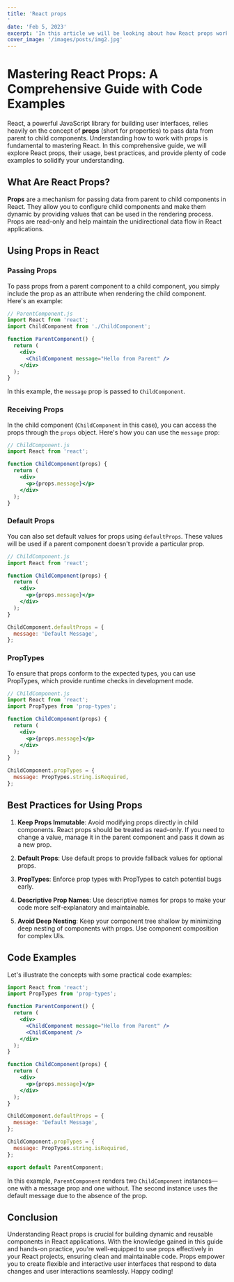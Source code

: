 ```yaml
---
title: 'React props
'
date: 'Feb 5, 2023'
excerpt: 'In this article we will be looking about how React props works'
cover_image: '/images/posts/img2.jpg'
---
```



# Mastering React Props: A Comprehensive Guide with Code Examples

React, a powerful JavaScript library for building user interfaces, relies heavily on the concept of **props** (short for properties) to pass data from parent to child components. Understanding how to work with props is fundamental to mastering React. In this comprehensive guide, we will explore React props, their usage, best practices, and provide plenty of code examples to solidify your understanding.

## What Are React Props?

**Props** are a mechanism for passing data from parent to child components in React. They allow you to configure child components and make them dynamic by providing values that can be used in the rendering process. Props are read-only and help maintain the unidirectional data flow in React applications.

## Using Props in React

### Passing Props

To pass props from a parent component to a child component, you simply include the prop as an attribute when rendering the child component. Here's an example:

```jsx
// ParentComponent.js
import React from 'react';
import ChildComponent from './ChildComponent';

function ParentComponent() {
  return (
    <div>
      <ChildComponent message="Hello from Parent" />
    </div>
  );
}
```

In this example, the `message` prop is passed to `ChildComponent`.

### Receiving Props

In the child component (`ChildComponent` in this case), you can access the props through the `props` object. Here's how you can use the `message` prop:

```jsx
// ChildComponent.js
import React from 'react';

function ChildComponent(props) {
  return (
    <div>
      <p>{props.message}</p>
    </div>
  );
}
```

### Default Props

You can also set default values for props using `defaultProps`. These values will be used if a parent component doesn't provide a particular prop.

```jsx
// ChildComponent.js
import React from 'react';

function ChildComponent(props) {
  return (
    <div>
      <p>{props.message}</p>
    </div>
  );
}

ChildComponent.defaultProps = {
  message: 'Default Message',
};
```

### PropTypes

To ensure that props conform to the expected types, you can use PropTypes, which provide runtime checks in development mode.

```jsx
// ChildComponent.js
import React from 'react';
import PropTypes from 'prop-types';

function ChildComponent(props) {
  return (
    <div>
      <p>{props.message}</p>
    </div>
  );
}

ChildComponent.propTypes = {
  message: PropTypes.string.isRequired,
};
```

## Best Practices for Using Props

1. **Keep Props Immutable**: Avoid modifying props directly in child components. React props should be treated as read-only. If you need to change a value, manage it in the parent component and pass it down as a new prop.

2. **Default Props**: Use default props to provide fallback values for optional props.

3. **PropTypes**: Enforce prop types with PropTypes to catch potential bugs early.

4. **Descriptive Prop Names**: Use descriptive names for props to make your code more self-explanatory and maintainable.

5. **Avoid Deep Nesting**: Keep your component tree shallow by minimizing deep nesting of components with props. Use component composition for complex UIs.

## Code Examples

Let's illustrate the concepts with some practical code examples:

```jsx
import React from 'react';
import PropTypes from 'prop-types';

function ParentComponent() {
  return (
    <div>
      <ChildComponent message="Hello from Parent" />
      <ChildComponent />
    </div>
  );
}

function ChildComponent(props) {
  return (
    <div>
      <p>{props.message}</p>
    </div>
  );
}

ChildComponent.defaultProps = {
  message: 'Default Message',
};

ChildComponent.propTypes = {
  message: PropTypes.string.isRequired,
};

export default ParentComponent;
```

In this example, `ParentComponent` renders two `ChildComponent` instances—one with a message prop and one without. The second instance uses the default message due to the absence of the prop.

## Conclusion

Understanding React props is crucial for building dynamic and reusable components in React applications. With the knowledge gained in this guide and hands-on practice, you're well-equipped to use props effectively in your React projects, ensuring clean and maintainable code. Props empower you to create flexible and interactive user interfaces that respond to data changes and user interactions seamlessly. Happy coding!